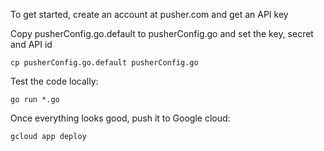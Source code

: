 
To get started, create an account at pusher.com and get an API key

Copy pusherConfig.go.default to pusherConfig.go and set the key, secret and API id
```
cp pusherConfig.go.default pusherConfig.go
```

Test the code locally:
```
go run *.go
```

Once everything looks good, push it to Google cloud:
```
gcloud app deploy
```

